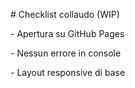 \# Checklist collaudo (WIP)

\- Apertura su GitHub Pages

\- Nessun errore in console

\- Layout responsive di base




